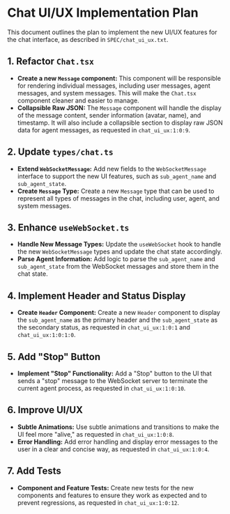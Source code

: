 # Chat UI/UX Implementation Plan

This document outlines the plan to implement the new UI/UX features for the chat interface, as described in `SPEC/chat_ui_ux.txt`.

## 1. Refactor `Chat.tsx`

*   **Create a new `Message` component:** This component will be responsible for rendering individual messages, including user messages, agent messages, and system messages. This will make the `Chat.tsx` component cleaner and easier to manage.
*   **Collapsible Raw JSON:** The `Message` component will handle the display of the message content, sender information (avatar, name), and timestamp. It will also include a collapsible section to display raw JSON data for agent messages, as requested in `chat_ui_ux:1:0:9`.

## 2. Update `types/chat.ts`

*   **Extend `WebSocketMessage`:** Add new fields to the `WebSocketMessage` interface to support the new UI features, such as `sub_agent_name` and `sub_agent_state`.
*   **Create `Message` Type:** Create a new `Message` type that can be used to represent all types of messages in the chat, including user, agent, and system messages.

## 3. Enhance `useWebSocket.ts`

*   **Handle New Message Types:** Update the `useWebSocket` hook to handle the new `WebSocketMessage` types and update the chat state accordingly.
*   **Parse Agent Information:** Add logic to parse the `sub_agent_name` and `sub_agent_state` from the WebSocket messages and store them in the chat state.

## 4. Implement Header and Status Display

*   **Create `Header` Component:** Create a new `Header` component to display the `sub_agent_name` as the primary header and the `sub_agent_state` as the secondary status, as requested in `chat_ui_ux:1:0:1` and `chat_ui_ux:1:0:1:0`.

## 5. Add "Stop" Button

*   **Implement "Stop" Functionality:** Add a "Stop" button to the UI that sends a "stop" message to the WebSocket server to terminate the current agent process, as requested in `chat_ui_ux:1:0:10`.

## 6. Improve UI/UX

*   **Subtle Animations:** Use subtle animations and transitions to make the UI feel more "alive," as requested in `chat_ui_ux:1:0:8`.
*   **Error Handling:** Add error handling and display error messages to the user in a clear and concise way, as requested in `chat_ui_ux:1:0:4`.

## 7. Add Tests

*   **Component and Feature Tests:** Create new tests for the new components and features to ensure they work as expected and to prevent regressions, as requested in `chat_ui_ux:1:0:12`.